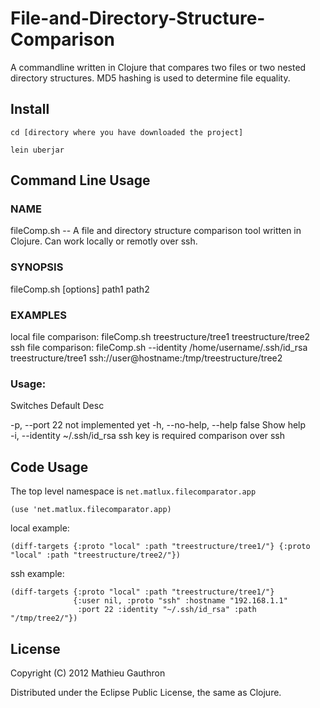 # File-and-Directory-Structure-Comparison

A commandline written in Clojure that compares two files or two nested directory structures. MD5 hashing is used to determine file equality.

## Install

    cd [directory where you have downloaded the project]

    lein uberjar

## Command Line Usage

### NAME

   fileComp.sh -- A file and directory structure comparison tool written in Clojure. Can work locally or remotly over ssh.

### SYNOPSIS
   fileComp.sh [options] path1 path2

### EXAMPLES

   local file comparison:
      fileComp.sh treestructure/tree1 treestructure/tree2
   ssh file comparison:
      fileComp.sh --identity /home/username/.ssh/id_rsa treestructure/tree1 ssh://user@hostname:/tmp/treestructure/tree2
### Usage:

   Switches               Default        Desc
             
   -p, --port             22             not implemented yet 
   -h, --no-help, --help  false          Show help           
   -i, --identity         ~/.ssh/id_rsa  ssh key is required comparison over ssh                    

## Code Usage

The top level namespace is `net.matlux.filecomparator.app`

    (use 'net.matlux.filecomparator.app)

local example:

    (diff-targets {:proto "local" :path "treestructure/tree1/"} {:proto "local" :path "treestructure/tree2/"})
    
ssh example:    

    (diff-targets {:proto "local" :path "treestructure/tree1/"} 
                  {:user nil, :proto "ssh" :hostname "192.168.1.1" 
                   :port 22 :identity "~/.ssh/id_rsa" :path "/tmp/tree2/"})

## License

Copyright (C) 2012 Mathieu Gauthron

Distributed under the Eclipse Public License, the same as Clojure.
